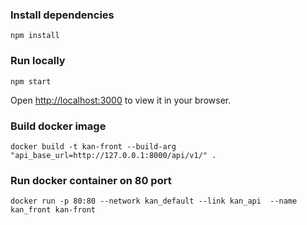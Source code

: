 ### Install dependencies
`npm install`

### Run locally
`npm start`

Open [http://localhost:3000](http://localhost:3000) to view it in your browser.

### Build docker image
`docker build -t kan-front --build-arg "api_base_url=http://127.0.0.1:8000/api/v1/" .`

### Run docker container on 80 port
`docker run -p 80:80 --network kan_default --link kan_api  --name kan_front kan-front`